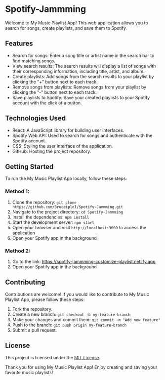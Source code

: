 # Spotify-Jammming

Welcome to My Music Playlist App! This web application allows you to search for songs, create playlists, and save them to Spotify.

## Features

- Search for songs: Enter a song title or artist name in the search bar to find matching songs.
- View search results: The search results will display a list of songs with their corresponding information, including title, artist, and album.
- Create playlists: Add songs from the search results to your playlist by clicking the "+" button next to each track.
- Remove songs from playlists: Remove songs from your playlist by clicking the "-" button next to each track.
- Save playlists to Spotify: Save your created playlists to your Spotify account with the click of a button.

## Technologies Used

- React: A JavaScript library for building user interfaces.
- Spotify Web API: Used to search for songs and authenticate with the Spotify account.
- CSS: Styling the user interface of the application.
- GitHub: Hosting the project repository.

## Getting Started

To run the My Music Playlist App locally, follow these steps:
### Method 1:
1. Clone the repository: `git clone https://github.com/Bruceiplol/Spotify-Jammming.git`
2. Navigate to the project directory: `cd Spotify-Jammming`
3. Install the dependencies: `npm install`
4. Start the development server: `npm start`
5. Open your browser and visit `http://localhost:3000` to access the application
6. Open your Spotify app in the background

### Method 2:
1. Go to the link: https://spotify-jammming-customize-playlist.netlify.app
2. Open your Spotify app in the background

## Contributing

Contributions are welcome! If you would like to contribute to My Music Playlist App, please follow these steps:

1. Fork the repository.
2. Create a new branch: `git checkout -b my-feature-branch`
3. Make your changes and commit them: `git commit -m "Add new feature"`
4. Push to the branch: `git push origin my-feature-branch`
5. Submit a pull request.

## License

This project is licensed under the [MIT License](LICENSE).

Thank you for using My Music Playlist App! Enjoy creating and saving your favorite music playlists!
